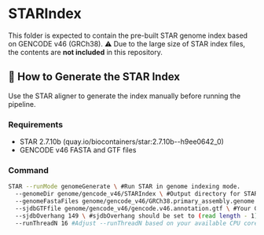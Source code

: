 # STARIndex

This folder is expected to contain the pre-built STAR genome index based on GENCODE v46 (GRCh38).
⚠️ Due to the large size of STAR index files, the contents are **not included** in this repository.

## 🔧 How to Generate the STAR Index

Use the STAR aligner to generate the index manually before running the pipeline.

### Requirements

- STAR 2.7.10b (quay.io/biocontainers/star:2.7.10b--h9ee0642_0)
- GENCODE v46 FASTA and GTF files

### Command

```bash
STAR --runMode genomeGenerate \ #Run STAR in genome indexing mode.
  --genomeDir genome/gencode_v46/STARIndex \ #Output directory for STAR index.
  --genomeFastaFiles genome/gencode_v46/GRCh38.primary_assembly.genome.fa \ #Your GRCh38 reference genome in FASTA format.
  --sjdbGTFfile genome/gencode_v46/gencode.v46.annotation.gtf \ #Your GTF annotation file.
  --sjdbOverhang 149 \ #sjdbOverhang should be set to (read length - 1). For 150 bp reads, use 149.
  --runThreadN 16 #Adjust --runThreadN based on your available CPU cores.
```
